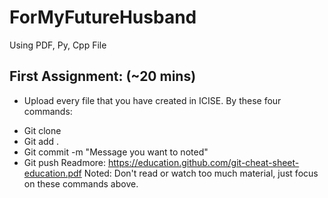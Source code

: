 # ForMyFutureHusband
Using PDF, Py, Cpp File
## First Assignment: (~20 mins)
- Upload every file that you have created in ICISE. By these four commands:
+ Git clone
+ Git add .
+ Git commit -m "Message you want to noted" 
+ Git push
Readmore: https://education.github.com/git-cheat-sheet-education.pdf
Noted: Don't read or watch too much material, just focus on these commands above. 
